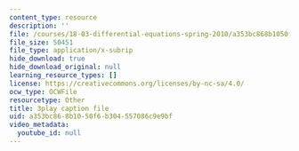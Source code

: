 ```yaml
---
content_type: resource
description: ''
file: /courses/18-03-differential-equations-spring-2010/a353bc868b1050f6b304557086c9e9bf_2SuTN8rpe4I.vtt
file_size: 50451
file_type: application/x-subrip
hide_download: true
hide_download_original: null
learning_resource_types: []
license: https://creativecommons.org/licenses/by-nc-sa/4.0/
ocw_type: OCWFile
resourcetype: Other
title: 3play caption file
uid: a353bc86-8b10-50f6-b304-557086c9e9bf
video_metadata:
  youtube_id: null
---
```


